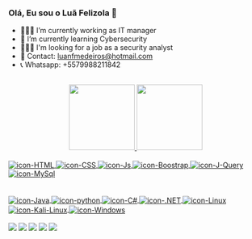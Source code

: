 ### Olá, Eu sou o Luã Felizola 👋

- 👨🏼‍💼 I’m currently working as IT manager
- 🌱 I’m currently learning Cybersecurity
- 👨🏼‍💻 I'm looking for a job as a security analyst 
- 💬 Contact: luanfmedeiros@hotmail.com
- 📞 Whatsapp: +5579988211842
##
<div align="center">
  <a href="https://github.com/luansud">
  <img height="130em" src="https://github-readme-stats.vercel.app/api?username=luansud&show_icons=true&theme=algolia&include_all_commits=true&count_private=true"/>
  <img height="130em" src="https://github-readme-stats.vercel.app/api/top-langs/?username=luansud&layout=compact&langs_count=7&theme=algolia"/>
</div>

  <div style="display: inline_block"><br>
    <img align="center" alt="icon-HTML" src="https://img.shields.io/badge/HTML5-E34F26?style=for-the-badge&logo=html5&logoColor=white">
    <img align="center" alt="icon-CSS" src="https://img.shields.io/badge/CSS-239120?&style=for-the-badge&logo=css3&logoColor=white">
    <img align="center" alt="icon-Js" src="https://img.shields.io/badge/JavaScript-F7DF1E?style=for-the-badge&logo=javascript&logoColor=black">
    <img align="center" alt="icon-Boostrap" src="https://img.shields.io/badge/Bootstrap-563D7C?style=for-the-badge&logo=bootstrap&logoColor=white">
    <img align="center" alt="icon-J-Query" src="https://img.shields.io/badge/jQuery-0769AD?style=for-the-badge&logo=jquery&logoColor=white">
    <img align="center" alt="icon-MySql" src="https://img.shields.io/badge/MySQL-005C84?style=for-the-badge&logo=mysql&logoColor=white">
</div>
<br>

<div style="display: inline_block"><br>
  <img align="center" alt="icon-Java" src="https://img.shields.io/badge/Java-ED8B00?style=for-the-badge&logo=java&logoColor=white">
  <img align="center" alt="icon-python" src="https://img.shields.io/badge/Python-3776AB?style=for-the-badge&logo=python&logoColor=white">
  <img align="center" alt="icon-C#" src="https://img.shields.io/badge/C%23-239120?style=for-the-badge&logo=c-sharp&logoColor=white">
  <img align="center" alt="icon-.NET" src="https://img.shields.io/badge/.NET-5C2D91?style=for-the-badge&logo=.net&logoColor=white">
  <img align="center" alt="icon-Linux" src="https://img.shields.io/badge/Linux-FCC624?style=for-the-badge&logo=linux&logoColor=black">
  <img align="center" alt="icon-Kali-Linux" src="https://img.shields.io/badge/Kali_Linux-557C94?style=for-the-badge&logo=kali-linux&logoColor=white">
  <img align="center" alt="icon-Windows" src="https://img.shields.io/badge/Windows-0078D6?style=for-the-badge&logo=windows&logoColor=white">
</div>
<br>


<div> 
  <a href="https://www.instagram.com/luafsoares/" target="_blank"><img src="https://img.shields.io/badge/-Instagram-%23E4405F?style=for-the-badge&logo=instagram&logoColor=white" target="_blank"></a>
  <a href = "mailto:luanti.sud@gmail.com"><img src="https://img.shields.io/badge/-Gmail-%23333?style=for-the-badge&logo=gmail&logoColor=white" target="_blank"></a>
  <a href = "mailto:luanfmedeiros@hotmail.com"><img src="https://img.shields.io/badge/Microsoft_Outlook-0078D4?style=for-the-badge&logo=microsoft-outlook&logoColor=white" target="_blank"></a> 
  <a href="https://www.linkedin.com/in/luan-felizola/" target="_blank"><img src="https://img.shields.io/badge/-LinkedIn-%230077B5?style=for-the-badge&logo=linkedin&logoColor=white" target="_blank"></a>   
  <a href="https://www.facebook.com/luan.felizola" target="_blank"><img src="https://img.shields.io/badge/-Facebook-%230077B5?style=for-the-badge&logo=facebook&logoColor=white" target="_blank"></a> 
</div>

<!-- https://picrew.me/image_maker/51747/complete?cd=OwnBHG6CMo  -->

